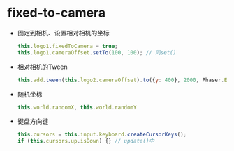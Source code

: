 # fixed-to-camera
  - 固定到相机、设置相对相机的坐标
    ```js
    this.logo1.fixedToCamera = true;
    this.logo1.cameraOffset.setTo(100, 100); // 同set()

    ```
  - 相对相机的Tween
    ```js
    this.add.tween(this.logo2.cameraOffset).to({y: 400}, 2000, Phaser.Easing.Back.InOut, true, 0, 2000, true);

    ```
  - 随机坐标
    ```js
    this.world.randomX, this.world.randomY

    ```
  - 键盘方向键
    ```js
    this.cursors = this.input.keyboard.createCursorKeys();
    if (this.cursors.up.isDown) {} // update()中

    ```

